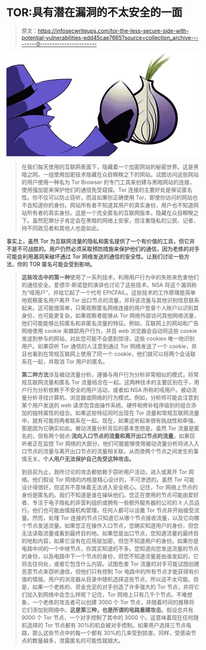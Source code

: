 # TOR:具有潜在漏洞的不太安全的一面

> 原文：<https://infosecwriteups.com/tor-the-less-secure-side-with-potential-vulnerabilities-edd45cae7665?source=collection_archive---------0----------------------->

![](img/21e5ad86eb701c04089efb6e8235ebfb.png)

> 在我们每天使用的互联网表面下，隐藏着一个加密网站的秘密世界。这是黑暗之网。一组使用加密技术隐藏在众目睽睽之下的网站。试图访问这些网站的用户使用一种名为 Tor Browser 的专门工具来创建与黑暗网站的连接，使用强加密来保护他们的通信免受窥探。Tor 连接的主要好处是保证匿名性。你不仅可以防止窃听，而且如果你正确使用 Tor，即使你访问的网站也不会知道你的身份。网站所有者不知道其用户的真实身份，用户也不知道网站所有者的真实身份。这是一个完全匿名的互联网版本，隐藏在众目睽睽之下。虽然犯罪分子肯定会在黑暗的网络上安家，但注重隐私的公民、记者、持不同政见者和其他人也是如此。

事实上，虽然 Tor 为互联网流量的隐私和匿名提供了一个有价值的工具，但它并不是不可战胜的。用户仍然必须采取预防措施来保护他们的通信，因为老练的对手可能会利用漏洞来破坏通过 Tor 网络发送的通信的安全性。让我们讨论一些方法，你的 TOR 匿名可能会受到影响。

> **这些攻击中的第一种**使用了一系列技术，利用用户行为中的失败来危害他们的通信安全。爱德华·斯诺登的演讲也讨论了这些技术。NSA 将这个漏洞称为“哑用户”，并给它起了一个代号 EPICFAIL。这些技术的工作原理是简单地观察匿名用户离开 Tor 出口节点的流量，并将该流量与其他识别信息联系起来。这可能很简单，只需观察匿名网络连接的用户登录个人账户以识别其身份，也可能更复杂。如果观察者能够从 Tor 网络外部访问其他网络流量，他们可能能够比较匿名和非匿名流量的特征。例如，互联网上的网站和广告网络使用 cookie 来跟踪用户行为，并且 web 浏览器会自动将这些 cookie 发送到参与的网站，对此您可能不会感到惊讶。这些 cookies 唯一地识别用户。如果窃听 Tor 通信的人注意到通过 Tor 网络发送了一个 cookie，并且也看到在常规互联网上使用了同一个 cookie，他们就可以将两个会话联系在一起，并取消 Tor 用户的匿名。
> 
> **第二种方法**涉及被动流量分析，遵循与用户行为分析非常相似的模式，将常规互联网流量和匿名 Tor 流量结合在一起。这两种技术的主要区别在于，用户行为分析依赖于不安全的用户活动，或者如 NSA 所称的哑用户。被动流量分析寻找计算机、浏览器或网络的行为模式。例如，分析师可能会注意到某个用户发送的 web 请求包含由操作系统、硬件和修补程序级别的组合添加的独特属性的组合。如果这些特征同时出现在 Tor 流量和常规互联网流量中，就有可能将两者联系在一起。现在，如果这听起来很有挑战性和牵强，那是因为它确实如此。被动流量分析背后的基本思想是，虽然 Tor 流量是匿名的，但有两个弱点:**流向入口节点的流量和离开出口节点的流量**。如果窃听者正在监控 Tor 网络的大部分，他们可能能够使用被动流量分析将进入入口节点的流量与离开出口节点的流量相关联，从而使两个节点之间发生的事情无关。**个人用户无法保护自己免受这种攻击。**
> 
> 到目前为止，我所讨论的攻击都依赖于窃听用户活动，进入或离开 Tor 网络。他们假设 Tor 网络的内核是精心设计的，不可渗透的。虽然 Tor 可能设计得很好，但这并不意味着无法进入安全核心。记住，Tor 网络上节点的身份是匿名的。我们不知道是谁在操纵他们。您正在使用的节点可能由爱好者、专注于电子隐私的非营利组织或拥有一些额外服务器的公司的 it 人员运行。他们也可能由情报机构管理。任何人都可以设置 Tor 节点并开始接受流量。然而，处理 Tor 连接的节点只知道它从哪个节点接收流量，以及它向哪个节点发送流量。如果您正在操作入口节点，您确实知道用户的身份，但您无法读取流量或看到最终目的地。如果您是出口节点，您知道流量的最终目的地和内容，如果它没有在应用层加密，但您不知道用户的身份。如果你是电路中间的一个中继节点，你其实知道的不多。您知道向您发送流量的节点的身份，以及电路中下一个节点的身份，但您不知道流量是由谁发起的，它将去往何处，或者它包含什么内容。试图危害 Tor 流量的对手可能试图创建恶意节点来窃听通信，但他们只有控制 Tor 电路中的所有节点才能获得有价值的情报。用户的浏览器从目录中随机选择这些节点，所以这不太可能。但是，如果一个老练的、资金充足的对手创造了许多强大的 Tor 节点，并将它们加入到网络中会怎么样呢？记住，Tor 网络上只有几千个节点。不难想象，一个老练的攻击者可以创建 3000 个 Tor 节点，并随着时间的推移将它们添加到网络中。**这是第三种，也是所谓的电路重建攻击**。假设总共有 9000 个 Tor 节点，一个对手控制了其中的 3000 个。这意味着现在任何随机选择的 Tor 节点都有 30%的机会被对手控制。如果用户选择三节点电路，那么这些节点中的每一个都有 30%的几率受到损害。同样，受感染节点的数量越多，泄露匿名的可能性就越大。